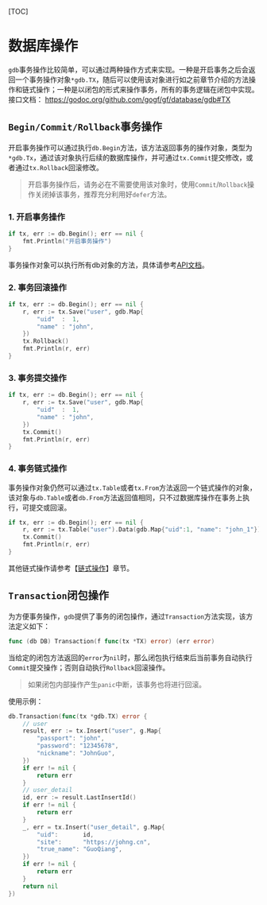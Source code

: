
[TOC]


# 数据库操作

`gdb`事务操作比较简单，可以通过两种操作方式来实现。一种是开启事务之后会返回一个事务操作对象`*gdb.TX`，随后可以使用该对象进行如之前章节介绍的方法操作和链式操作；一种是以闭包的形式来操作事务，所有的事务逻辑在闭包中实现。接口文档：
https://godoc.org/github.com/gogf/gf/database/gdb#TX



## `Begin/Commit/Rollback`事务操作

开启事务操作可以通过执行`db.Begin`方法，该方法返回事务的操作对象，类型为`*gdb.Tx`，通过该对象执行后续的数据库操作，并可通过`tx.Commit`提交修改，或者通过`tx.Rollback`回滚修改。

> 开启事务操作后，请务必在不需要使用该对象时，使用`Commit`/`Rollback`操作关闭掉该事务，推荐充分利用好`defer`方法。

### 1. 开启事务操作
```go
if tx, err := db.Begin(); err == nil {
    fmt.Println("开启事务操作")
}
```
事务操作对象可以执行所有db对象的方法，具体请参考[API文档](https://godoc.org/github.com/gogf/gf/database/gdb)。

### 2. 事务回滚操作
```go
if tx, err := db.Begin(); err == nil {
    r, err := tx.Save("user", gdb.Map{
        "uid"  :  1,
        "name" : "john",
    })
    tx.Rollback()
    fmt.Println(r, err)
}
```

### 3. 事务提交操作
```go
if tx, err := db.Begin(); err == nil {
    r, err := tx.Save("user", gdb.Map{
        "uid"  :  1,
        "name" : "john",
    })
    tx.Commit()
    fmt.Println(r, err)
}
```

### 4. 事务链式操作
事务操作对象仍然可以通过`tx.Table`或者`tx.From`方法返回一个链式操作的对象，该对象与`db.Table`或者`db.From`方法返回值相同，只不过数据库操作在事务上执行，可提交或回滚。
```go
if tx, err := db.Begin(); err == nil {
    r, err := tx.Table("user").Data(gdb.Map{"uid":1, "name": "john_1"}).Save()
    tx.Commit()
    fmt.Println(r, err)
}
```
其他链式操作请参考【[链式操作](database/gdb/chaining/index.md)】章节。

## `Transaction`闭包操作

为方便事务操作，`gdb`提供了事务的闭包操作，通过`Transaction`方法实现，该方法定义如下：
```go
func (db DB) Transaction(f func(tx *TX) error) (err error)
```
当给定的闭包方法返回的`error`为`nil`时，那么闭包执行结束后当前事务自动执行`Commit`提交操作；否则自动执行`Rollback`回滚操作。

> 如果闭包内部操作产生`panic`中断，该事务也将进行回滚。

使用示例：
```go
db.Transaction(func(tx *gdb.TX) error {
    // user
    result, err := tx.Insert("user", g.Map{
        "passport": "john",
        "password": "12345678",
        "nickname": "JohnGuo",
    })
    if err != nil {
        return err
    }
    // user_detail
    id, err := result.LastInsertId()
    if err != nil {
        return err
    }
    _, err = tx.Insert("user_detail", g.Map{
        "uid":       id,
        "site":      "https://johng.cn",
        "true_name": "GuoQiang",
    })
    if err != nil {
        return err
    }
    return nil
})
```